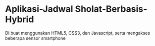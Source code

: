 # Aplikasi-Jadwal Sholat-Berbasis-Hybrid
Di buat menggunakan HTML5, CSS3, dan Javascript, serta mengakses beberapa sensor smartphone
